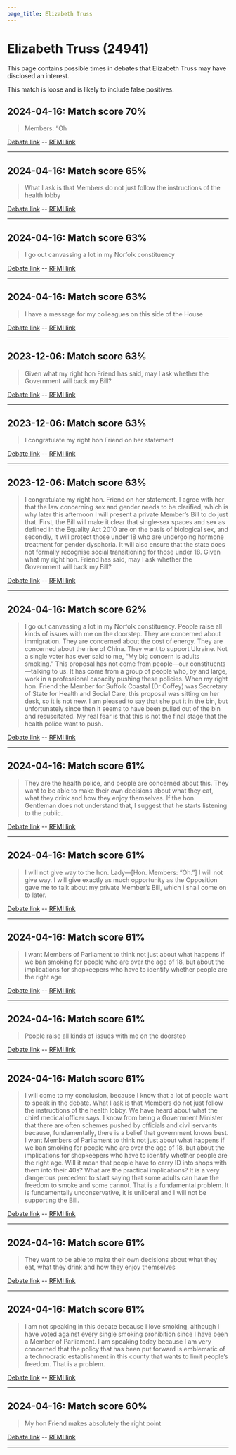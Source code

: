 ```yaml
---
page_title: Elizabeth Truss
---
```


# Elizabeth Truss  (24941)

This page contains possible times in debates that Elizabeth Truss may have disclosed an interest.

This match is loose and is likely to include false positives. 



## 2024-04-16: Match score 70%

>Members: “Oh

[Debate link](https://www.theyworkforyou.com/debates/?id=2024-04-16e.205.2)  --  [RFMI link](https://www.theyworkforyou.com/mp/24941/register)


---



## 2024-04-16: Match score 65%

>What I ask is that Members do not just follow the instructions of the health lobby

[Debate link](https://www.theyworkforyou.com/debates/?id=2024-04-16e.207.1)  --  [RFMI link](https://www.theyworkforyou.com/mp/24941/register)


---



## 2024-04-16: Match score 63%

>I go out canvassing a lot in my Norfolk constituency

[Debate link](https://www.theyworkforyou.com/debates/?id=2024-04-16e.205.2)  --  [RFMI link](https://www.theyworkforyou.com/mp/24941/register)


---



## 2024-04-16: Match score 63%

>I have a message for my colleagues on this side of the House

[Debate link](https://www.theyworkforyou.com/debates/?id=2024-04-16e.205.4)  --  [RFMI link](https://www.theyworkforyou.com/mp/24941/register)


---



## 2023-12-06: Match score 63%

>Given what my right hon Friend has said, may I ask whether the Government will back my Bill?

[Debate link](https://www.theyworkforyou.com/debates/?id=2023-12-06b.363.0)  --  [RFMI link](https://www.theyworkforyou.com/mp/24941/register)


---



## 2023-12-06: Match score 63%

>I congratulate my right hon Friend on her statement

[Debate link](https://www.theyworkforyou.com/debates/?id=2023-12-06b.363.0)  --  [RFMI link](https://www.theyworkforyou.com/mp/24941/register)


---



## 2023-12-06: Match score 63%

>I congratulate my right hon. Friend on her statement. I agree with her that the law concerning sex and gender needs to be clarified, which is why later this afternoon I will present a private Member’s Bill to do just that. First, the Bill will make it clear that single-sex spaces and sex as defined in the Equality Act 2010 are on the basis of biological sex, and secondly, it will protect those under 18 who are undergoing hormone treatment for gender dysphoria. It will also ensure that the state does not formally recognise social transitioning for those under 18. Given what my right hon. Friend has said, may I ask whether the Government will back my Bill?

[Debate link](https://www.theyworkforyou.com/debates/?id=2023-12-06b.363.0)  --  [RFMI link](https://www.theyworkforyou.com/mp/24941/register)


---



## 2024-04-16: Match score 62%

>I go out canvassing a lot in my Norfolk constituency. People raise all kinds of issues with me on the doorstep. They are concerned about immigration. They are concerned about the cost of energy. They are concerned about the rise of China. They want to support Ukraine. Not a single voter has ever said to me, “My big concern is adults smoking.” This proposal has not come from people—our constituents—talking to us. It has come from a group of people who, by and large, work in a professional capacity pushing these policies. When my right hon. Friend the Member for Suffolk Coastal (Dr Coffey) was Secretary of State for Health and Social Care, this proposal was sitting on her desk, so it is not new. I am pleased to say that she put it in the bin, but unfortunately since then it seems to have been pulled out of the bin and resuscitated. My real fear is that this is not the final stage that the health police want to push.

[Debate link](https://www.theyworkforyou.com/debates/?id=2024-04-16e.205.2)  --  [RFMI link](https://www.theyworkforyou.com/mp/24941/register)


---



## 2024-04-16: Match score 61%

>They are the health police, and people are concerned about this. They want to be able to make their own decisions about what they eat, what they drink and how they enjoy themselves. If the hon. Gentleman does not understand that, I suggest that he starts listening to the public.

[Debate link](https://www.theyworkforyou.com/debates/?id=2024-04-16e.205.4)  --  [RFMI link](https://www.theyworkforyou.com/mp/24941/register)


---



## 2024-04-16: Match score 61%

>I will not give way to the hon. Lady—[Hon. Members: “Oh.”] I will not give way. I will give exactly as much opportunity as the Opposition gave me to talk about my private Member’s Bill, which I shall come on to later.

[Debate link](https://www.theyworkforyou.com/debates/?id=2024-04-16e.205.2)  --  [RFMI link](https://www.theyworkforyou.com/mp/24941/register)


---



## 2024-04-16: Match score 61%

>I want Members of Parliament to think not just about what happens if we ban smoking for people who are over the age of 18, but about the implications for shopkeepers who have to identify whether people are the right age

[Debate link](https://www.theyworkforyou.com/debates/?id=2024-04-16e.207.1)  --  [RFMI link](https://www.theyworkforyou.com/mp/24941/register)


---



## 2024-04-16: Match score 61%

>People raise all kinds of issues with me on the doorstep

[Debate link](https://www.theyworkforyou.com/debates/?id=2024-04-16e.205.2)  --  [RFMI link](https://www.theyworkforyou.com/mp/24941/register)


---



## 2024-04-16: Match score 61%

>I will come to my conclusion, because I know that a lot of people want to speak in the debate. What I ask is that Members do not just follow the instructions of the health lobby. We have heard about what the chief medical officer says. I know from being a Government Minister that there are often schemes pushed by officials and civil servants because, fundamentally, there is a belief that government knows best. I want Members of Parliament to think not just about what happens if we ban smoking for people who are over the age of 18, but about the implications for shopkeepers who have to identify whether people are the right age. Will it mean that people have to carry ID into shops with them into their 40s? What are the practical implications? It is a very dangerous precedent to start saying that some adults can have the freedom to smoke and some cannot. That is a fundamental problem. It is fundamentally unconservative, it is unliberal and I will not be supporting the Bill.

[Debate link](https://www.theyworkforyou.com/debates/?id=2024-04-16e.207.1)  --  [RFMI link](https://www.theyworkforyou.com/mp/24941/register)


---



## 2024-04-16: Match score 61%

>They want to be able to make their own decisions about what they eat, what they drink and how they enjoy themselves

[Debate link](https://www.theyworkforyou.com/debates/?id=2024-04-16e.205.4)  --  [RFMI link](https://www.theyworkforyou.com/mp/24941/register)


---



## 2024-04-16: Match score 61%

>I am not speaking in this debate because I love smoking, although I have voted against every single smoking prohibition since I have been a Member of Parliament. I am speaking today because I am very concerned that the policy that has been put forward is emblematic of a technocratic establishment in this county that wants to limit people’s freedom. That is a problem.

[Debate link](https://www.theyworkforyou.com/debates/?id=2024-04-16e.205.0)  --  [RFMI link](https://www.theyworkforyou.com/mp/24941/register)


---



## 2024-04-16: Match score 60%

>My hon Friend makes absolutely the right point

[Debate link](https://www.theyworkforyou.com/debates/?id=2024-04-16e.206.3)  --  [RFMI link](https://www.theyworkforyou.com/mp/24941/register)


---

